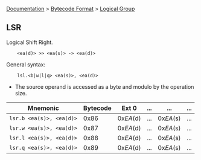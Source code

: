 [Documentation](../../README.md) > [Bytecode Format](../README.md) > [Logical Group](../InstructionsLogical.md)

## LSR

Logical Shift Right.

        <ea(d)> >> <ea(s)> -> <ea(d)>

General syntax:

        lsl.<b|w|l|q> <ea(s)>, <ea(d)>

* The source operand is accessed as a byte and modulo by the operation size.

| Mnemonic | Bytecode | Ext 0 | ... | ... | ... |
| - | - | - | - | - | - |
| `lsr.b <ea(s)>, <ea(d)>` | 0x86 | 0x*EA*(d) | ... | 0x*EA*(s) | ... |
| `lsr.w <ea(s)>, <ea(d)>` | 0x87 | 0x*EA*(d) | ... | 0x*EA*(s) | ... |
| `lsr.l <ea(s)>, <ea(d)>` | 0x88 | 0x*EA*(d) | ... | 0x*EA*(s) | ... |
| `lsr.q <ea(s)>, <ea(d)>` | 0x89 | 0x*EA*(d) | ... | 0x*EA*(s) | ... |

